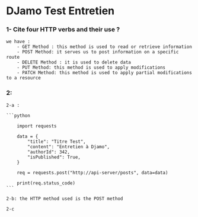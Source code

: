 # DJamo Test Entretien

### 1- Cite four HTTP verbs and their use ?
    we have :
        - GET Method : this method is used to read or retrieve information
        - POST Method: it serves us to post information on a specific route
        - DELETE Method : it is used to delete data
        - PUT Method: this method is used to apply modifications 
        - PATCH Method: this method is used to apply partial modifications to a resource

### 2:

    2-a : 

    ```python 

        import requests

        data = {
            "title": "Titre Test",
            "content": "Entretien à Djamo",
            "authorId": 342,
            "isPublished": True,
        }

        req = requests.post("http://api-server/posts", data=data)

        print(req.status_code)
    ```

    2-b: the HTTP method used is the POST method

    2-c
